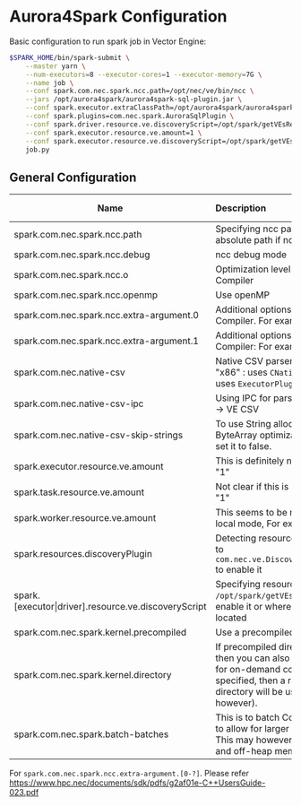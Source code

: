 # Aurora4Spark Configuration

Basic configuration to run spark job in Vector Engine: 

```bash
$SPARK_HOME/bin/spark-submit \
	--master yarn \
	--num-executors=8 --executor-cores=1 --executor-memory=7G \
	--name job \
	--conf spark.com.nec.spark.ncc.path=/opt/nec/ve/bin/ncc \
	--jars /opt/aurora4spark/aurora4spark-sql-plugin.jar \
	--conf spark.executor.extraClassPath=/opt/aurora4spark/aurora4spark-sql-plugin.jar \
	--conf spark.plugins=com.nec.spark.AuroraSqlPlugin \
	--conf spark.driver.resource.ve.discoveryScript=/opt/spark/getVEsResources.sh \
	--conf spark.executor.resource.ve.amount=1 \
	--conf spark.executor.resource.ve.discoveryScript=/opt/spark/getVEsResources.sh \
	job.py
```



## General Configuration

| Name                                                 | Description                                                  | Default Value              |
| ---------------------------------------------------- | :----------------------------------------------------------- | -------------------------- |
| spark.com.nec.spark.ncc.path                         | Specifying ncc path. Please specify the absolute path if ncc is not in your `$PATH` | ncc                        |
| spark.com.nec.spark.ncc.debug                        | ncc debug mode                                               | false                      |
| spark.com.nec.spark.ncc.o                            | Optimization level for Vector Engine Compiler                | 4                          |
| spark.com.nec.spark.ncc.openmp                       | Use openMP                                                   | false                      |
| spark.com.nec.spark.ncc.extra-argument.0             | Additional options for Vector Engine Compiler. For example: "-X" | ""                         |
| spark.com.nec.spark.ncc.extra-argument.1             | Additional options for Vector Engine Compiler: For example: "-Y" | ""                         |
| spark.com.nec.native-csv                             | Native CSV parser. Available options: "x86" : uses `CNativeEvaluator`, "ve": uses `ExecutorPluginManagedEvaluator` | default=off, x86,VE, false |
| spark.com.nec.native-csv-ipc                         | Using IPC for parsing CSV. Spark -> IPC -> VE CSV            | true                       |
| spark.com.nec.native-csv-skip-strings                | To use String allocation as opposed to ByteArray optimization in `NativeCsvExec`, set it to false. | true                       |
| spark.executor.resource.ve.amount                    | This is definitely needed. For example: "1"                  | -                          |
| spark.task.resource.ve.amount                        | Not clear if this is needed, For example: "1"                | -                          |
| spark.worker.resource.ve.amount                      | This seems to be necessary for cluster-local mode, For example: "1" | -                          |
| spark.resources.discoveryPlugin                      | Detecting resources automatically. Set it to `com.nec.ve.DiscoverVectorEnginesPlugin` to enable it | -                          |
| spark.[executor\|driver].resource.ve.discoveryScript | Specifying resources via file. Set it to `/opt/spark/getVEsResources.sh` to enable it or where ever your script is located | -                          |
| spark.com.nec.spark.kernel.precompiled               | Use a precompiled directory                                  | -                          |
| spark.com.nec.spark.kernel.directory                 | If precompiled directory is not yet exist, then you can also specify a destination for on-demand compilation. If this is not specified, then a random temporary directory will be used (not removed, however). | random temporay directory  |
| spark.com.nec.spark.batch-batches                    | This is to batch ColumnarBatch together, to allow for larger input sizes into the VE. This may however use more on-heap and off-heap memory. | 0                          |

For `spark.com.nec.spark.ncc.extra-argument.[0-?]`. Please refer https://www.hpc.nec/documents/sdk/pdfs/g2af01e-C++UsersGuide-023.pdf